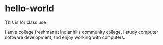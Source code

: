 # hello-world
This is for class use


I am a college freshman at indianhills community college. I study computer software development, and enjoy working with computers. 
